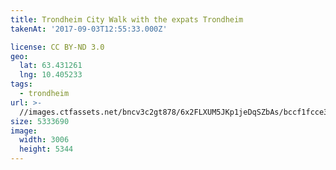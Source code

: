 ```yaml
---
title: Trondheim City Walk with the expats Trondheim
takenAt: '2017-09-03T12:55:33.000Z'

license: CC BY-ND 3.0
geo:
  lat: 63.431261
  lng: 10.405233
tags:
  - trondheim
url: >-
  //images.ctfassets.net/bncv3c2gt878/6x2FLXUM5JKp1jeDqSZbAs/bccf1fcce3b8ee051cf6239c89fa6363/trondheim-city-walk-with-the-expats-trondheim_36200226373_o
size: 5333690
image:
  width: 3006
  height: 5344
---
```


